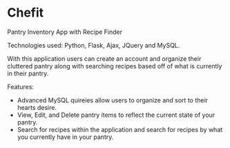 # Chefit

Pantry Inventory App with Recipe Finder

Technologies used: Python, Flask, Ajax, JQuery and MySQL.

With this application users can create an account and organize their cluttered pantry along with
searching recipes based off of what is currently in their pantry.

Features:

- Advanced MySQL quireies allow users to organize and sort to their hearts desire.
- View, Edit, and Delete pantry items to reflect the current state of your pantry.
- Search for recipes within the application and search for recipes by what you
  currently have in your pantry.
